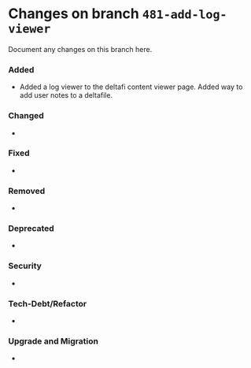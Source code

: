 # Changes on branch `481-add-log-viewer`
Document any changes on this branch here.
### Added
- Added a log viewer to the deltafi content viewer page. Added way to add user notes to a deltafile.

### Changed
- 

### Fixed
- 

### Removed
- 

### Deprecated
- 

### Security
- 

### Tech-Debt/Refactor
- 

### Upgrade and Migration
- 
